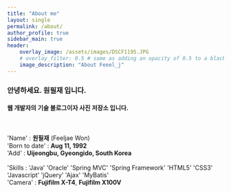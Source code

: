 ```yaml
---
title: "About me"
layout: single
permalink: /about/
author_profile: true
sidebar_main: true
header:
    overlay_image: /assets/images/DSCF1195.JPG
    # overlay_filter: 0.5 # same as adding an opacity of 0.5 to a black background
    image_description: "About Feeel_j"
---
```



### 안녕하세요. 원필재 입니다.

#### 웹 개발자의 기술 블로그이자 사진 저장소 입니다.
<br>

'Name' : **원필재** (Feeljae Won)<br>
'Born to date' : **Aug 11, 1992**<br>
'Add' : **Uijeongbu, Gyeongido, South Korea**<br>
<br>
'Skills : 'Java' 'Oracle' 'Spring MVC' 'Spring Framework' 'HTML5' 'CSS3' 'Javascript' 'jQuery' 'Ajax' 'MyBatis'<br>
'Camera' : **Fujifilm X-T4**, **Fujifilm X100V**